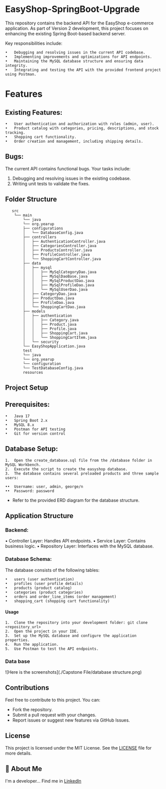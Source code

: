 # EasyShop-SpringBoot-Upgrade
This repository contains the backend API for the EasyShop e-commerce application. As part of Version 2 development, this project focuses on enhancing the existing Spring Boot-based backend server. 

Key responsibilities include:

	•	Debugging and resolving issues in the current API codebase.
	•	Implementing improvements and optimizations for API endpoints.
	•	Maintaining the MySQL database structure and ensuring data integrity.
	•	Integrating and testing the API with the provided frontend project using Postman.

# Features

## Existing Features:
	•	User authentication and authorization with roles (admin, user).
	•	Product catalog with categories, pricing, descriptions, and stock tracking.
	•	Shopping cart functionality.
	•	Order creation and management, including shipping details.

## Bugs:
The current API contains functional bugs. Your tasks include:
1.	Debugging and resolving issues in the existing codebase.
2.	Writing unit tests to validate the fixes.


## Folder Structure
       src
		└── main
			└── java
			└── org.yearup
			├── configurations
			│   └── DatabaseConfig.java
			├── controllers
			│   ├── AuthenticationController.java
			│   ├── CategoriesController.java
			│   ├── ProductsController.java
			│   ├── ProfileController.java
			│   └── ShoppingCartController.java
			├── data
			│   ├── mysql
			│   │   ├── MySqlCategoryDao.java
			│   │   ├── MySqlDaoBase.java
			│   │   ├── MySqlProductDao.java
			│   │   ├── MySqlProfileDao.java
			│   │   └── MySqlUserDao.java
			│   ├── CategoryDao.java
			│   ├── ProductDao.java
			│   ├── ProfileDao.java
			│   └── ShoppingCartDao.java
			├── models
			│   ├── authentication
			│   │   ├── Category.java
			│   │   ├── Product.java
			│   │   ├── Profile.java
			│   │   ├── ShoppingCart.java
			│   │   └── ShoppingCartItem.java
			│   └── security
			└── EasyShopApplication.java
			test
			└── java
			└── org.yearup
			└── configuration
			└── TestDatabaseConfig.java
			resources


## Project Setup

## Prerequisites:
	•	Java 17
	•	Spring Boot 2.x
	•	MySQL 8.x
	•	Postman for API testing
	•	Git for version control

## Database Setup:
	1.	Open the create_database.sql file from the /database folder in MySQL Workbench.
	2.	Execute the script to create the easyshop database.
	3.	The database contains several preloaded products and three sample users:

	••	Username: user, admin, george/n
	••	Password: password

- Refer to the provided ERD diagram for the database structure.

## Application Structure

### Backend:
•	Controller Layer: Handles API endpoints.
•	Service Layer: Contains business logic.
•	Repository Layer: Interfaces with the MySQL database.

### Database Schema:

The database consists of the following tables:

	•	users (user authentication)
	•	profiles (user profile details)
	•	products (product catalog)
	•	categories (product categories)
	•	orders and order_line_items (order management)
	•	shopping_cart (shopping cart functionality)

#### Usage

	1.	Clone the repository into your development folder: git clone <repository_url>
	2.	Open the project in your IDE.
	3.	Set up the MySQL database and configure the application properties.
	4.	Run the application.
	5.	Use Postman to test the API endpoints.
### Data base
![Here is the screenshots](./Capstone File/database structure.png)

## Contributions

Feel free to contribute to this project. You can:
- Fork the repository.
- Submit a pull request with your changes.
- Report issues or suggest new features via GitHub Issues.

## License
This project is licensed under the MIT License. See the [LICENSE](https://choosealicense.com/licenses/mit/) file for more details.


## 🚀 About Me
I'm a developer...
Find me in  [Linkedln](https://www.linkedin.com/in/obaid-sidiqi/)